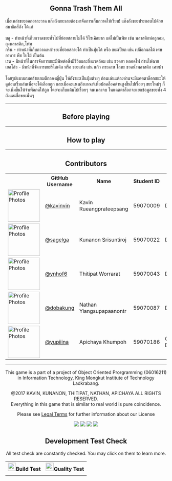 <h2 align="center">Gonna Trash Them All</h2>
เมื่อเหล่าขยะออกอาละวาด แก๊งถังขยะเลยต้องมาจัดการเก็บกวาดให้เรียบ! แก๊งถังขยะประกอบไปด้วยสมาชิกสี่ถัง ได้แก่<br><br>
บลู - ทำหน้าที่เก็บกวาดขยะทั่วไปที่ย่อยสลายไม่ได้ รีไซเคิลยาก แต่ไม่เป็นพิษ เช่น พลาสติกห่อลูกอม, ถุงพลาสติก,โฟม<br>
กรีน - ทำหน้าที่เก็บกวาดเหล่าขยะที่ย่อยสลายได้ ทำเป็นปุ๋ยได้ หรือ ขยะเปียก เช่น เปลือกผลไม้ เศษอาหาร พืช ใบไม้ เป็นต้น<br>
เรด - มีหน้าที่ในการจัดการขยะมีพิษต่อสิ่งมีชีวิตและสิ่งแวดล้อม เช่น ขวดยา หลอดไฟ ถ่านไฟฉาย<br>
เยลโล่ว - มีหน้าที่จัดการขยะรีไซเคิล หรือ ขยะแห้ง เช่น แก้ว กระดาษ โลหะ ขวดน้ำพลาสติก เศษผ้า<br><br>
โดยรูปแบบเกมคล้ายเกมตีกลองญี่ปุ่น ให้ถังขยะเป็นปุ่มต่างๆ ก่อนเล่นแต่ละด่านจะมีแคตตาล็อกขยะให้ดูก่อนเริ่มเล่นเพื่อจะได้เลือกถูก และเมื่อคะแนนถึงเกณฑ์เพื่อปลดล็อคด่านสูงขึ้นไปเรื่อยๆ ขยะใหม่ๆ ก็จะเพิ่มขึ้นให้จำเพื่อกดให้ถูก โดยจะเก็บแต้มไปเรื่อยๆ จนเพลงจบ ในแคตตาล็อกจะแยกข้อมูลขยะทั้ง 4 ถังและชื่อขยะนั้นๆ

<hr>
<h2 align="center">Before playing</h2>

<hr>
<h2 align="center">How to play</h2>

<hr>
<h2 align="center">Contributors</h2>
<table style="width:100%">
    <tr>
        <th></th>
        <th>GitHub Username</th>
        <th>Name</th>
        <th>Student ID</th>
        <th>Team Role</th>
    </tr>

<tr>
    <td><img height="100px" 
             width="100px" 
             src="https://avatars0.githubusercontent.com/u/20960087" 
             alt="Profile Photos"></td>
    <td><a href="https://github.com/kavinvin">@kavinvin</a></td>
    <td>Kavin Rueangprateepsang</td>
    <td>59070009</td>
    <td>Developer</td>
</tr>

<tr>
    <td><img height="100px" 
             width="100px" 
             src="https://avatars0.githubusercontent.com/u/13056824" 
             alt="Profile Photos"></td>
    <td><a href="https://github.com/sagelga">@sagelga</a></td>
    <td>Kunanon Srisuntiroj</td>
    <td>59070022</td>
    <td>Developer</td>
</tr>

<tr>
    <td><img height="100px" 
             width="100px" 
             src="https://avatars0.githubusercontent.com/u/22119886" 
             alt="Profile Photos"></td>
    <td><a href="https://github.com/ynhof6">@ynhof6</a></td>
    <td>Thitipat Worrarat</td>
    <td>59070043</td>
    <td>Developer</td>
</tr>

<tr>
    <td><img height="100px" 
         width="100px" 
         src="https://avatars0.githubusercontent.com/u/3814520" 
         alt="Profile Photos"></td>
    <td><a href="https://github.com/DobaKung">@dobakung</a></td>
    <td>Nathan Yiangsupapaanontr</td>
    <td>59070087</td>
    <td>Developer</td>
</tr>

<tr>
    <td><img height="100px" 
         width="100px" 
         src="https://avatars0.githubusercontent.com/u/31977194" 
         alt="Profile Photos"></td>
    <td><a href="https://github.com/Yupiiina">@yupiiina</a></td>
    <td>Apichaya Khumpoh</td>
    <td>59070186</td>
    <td>Graphic Designer</td>
</tr>

</table>

<hr>
<p align="center"> This game is a part of a project of Object Oriented Prorgramming (06016211)<br>in Information Technology, King Mongkut Institute of Technology Ladkrabang.</p>

<p align="center">@2017 KAVIN, KUNANON, THITIPAT, NATHAN, APICHAYA ALL RIGHTS RESERVED.<br>Everything in this game that is similar to real world is pure coincidence. </p>

<p align="center">Please see <a href="LICENSE.md">Legal Terms</a> for further information about our License</p>

<p align="center">
<img src="http://forthebadge.com/images/badges/contains-cat-gifs.svg">
<img src="http://forthebadge.com/images/badges/powered-by-responsibility.svg">
<img src="http://forthebadge.com/images/badges/built-with-love.svg">
<img src="http://forthebadge.com/images/badges/60-percent-of-the-time-works-every-time.svg">
</p>

<h2 align="center">Development Test Check</h2>
<p align="center">All test check are constantly checked. You may click on them to learn more.</p>

<table style="width: 100%">
    <tr>
        <th><img height="25px" src="https://travis-ci.org/images/logos/TravisCI-Mascot-1.png">Build Test</th>
        <th><img height="25px" src="https://pbs.twimg.com/profile_images/796423844663853056/WsR0OEAZ.jpg">Quality Test</th>
    </tr>

<tr>
<td></td>
 <td></td>
 </tr>
    
</table>
